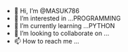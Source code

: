 - 👋 Hi, I’m @MASUK786
- 👀 I’m interested in ...PROGRAMMING
- 🌱 I’m currently learning ...PYTHON
- 💞️ I’m looking to collaborate on ...
- 📫 How to reach me ...

<!---
MASUK786/MASUK786 is a ✨ special ✨ repository because its `README.md` (this file) appears on your GitHub profile.
You can click the Preview link to take a look at your changes.
--->
